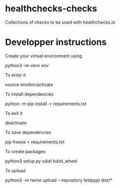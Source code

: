 # healthchecks-checks
Collections of checks to be used with healthchecks.io


# Developper instructions

Create your virtual environment using 

  python3 -m venv env

To enter it

  source env/bin/activate

To install dependencies

  python -m pip install -r requirements.txt

To exit it

  deactivate

To save dependencies

  pip freeze > requirements.txt

To create packages

  python3 setup.py sdist bdist_wheel

To upload

  python3 -m twine upload --repository testpypi dist/*